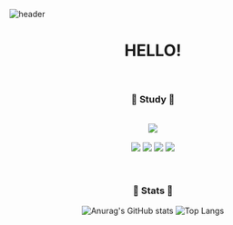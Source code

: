 ![header](https://capsule-render.vercel.app/api?type=waving&color=auto&height=300&section=header&text=SOO%20JUNG&fontSize=90)

<!--소개-->
<div align=center>
  <h1> HELLO! </h1>
  </br>
  
  <h3><b>💎 Study 💎</b></h3>
  </br>
  <img src="https://img.shields.io/badge/Python-3776AB?style=flat-square&logo=python&logoColor=white"/>
  </br></br>
  <img src="https://img.shields.io/badge/html5-E34F26?style=flat-square&logo=html5&logoColor=white"/> 
  <img src="https://img.shields.io/badge/css3-1572B6?style=flat-square&logo=css3&logoColor=white"/> 
  <img src="https://img.shields.io/badge/javascript-F7DF1E?style=flat-square&logo=javascript&logoColor=black"/> 
  <img src="https://img.shields.io/badge/React-61DAFB?style=flat-square&logo=React&logoColor=white"/>
  </br></br>


  #
  <h3><b>💎 Stats 💎</b></h3>
  
  ![Anurag's GitHub stats](https://github-readme-stats.vercel.app/api?username=MODIFYC&show_icons=true&theme=nightowl)
  ![Top Langs](https://github-readme-stats.vercel.app/api/top-langs/?username=MODIFYC&layout=compact&theme=nightowl)
  # 
</div>
